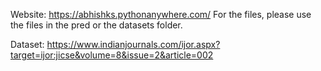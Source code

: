 Website: https://abhishks.pythonanywhere.com/
For the files, please use the files in the pred or the datasets folder. 

Dataset: https://www.indianjournals.com/ijor.aspx?target=ijor:jicse&volume=8&issue=2&article=002

